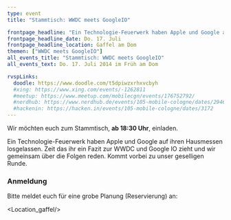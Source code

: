 ```yaml
---
type: event
title: "Stammtisch: WWDC meets GoogleIO"

frontpage_headline: "Ein Technologie-Feuerwerk haben Apple und Google auf ihren Hausmessen losgelassen. Zeit das ihr ein Fazit zur WWDC und Google IO zieht und wir gemeinsam über die Folgen reden. Kommt vorbei zu unser geselligen Runde."
frontpage_headline_date: Do. 17. Juli
frontpage_headline_location: Gaffel am Dom
themen: ["WWDC meets GoogleIO"]
all_events_title: "Stammtisch: WWDC meets GoogleIO"
all_events_text: Do. 17. Juli 2014 im Früh am Dom

rvspLinks:
  doodle: https://www.doodle.com/t5dpiwzxrhxvcbyh
  #xing: https://www.xing.com/events/-1262811
  #meetup: https://www.meetup.com/mobilecgn/events/176752792/
  #nerdhub: https://www.nerdhub.de/events/105-mobile-cologne/dates/29461
  #hackenin: https://hacken.in/events/105-mobile-cologne/dates/3172
---
```


Wir möchten euch zum Stammtisch, **ab 18:30 Uhr**, einladen.

Ein Technologie-Feuerwerk haben Apple und Google auf ihren Hausmessen losgelassen. Zeit das ihr ein Fazit zur WWDC und Google IO zieht und wir gemeinsam über die Folgen reden. Kommt vorbei zu unser geselligen Runde.

### Anmeldung

Bitte meldet euch für eine grobe Planung (Reservierung) an: &nbsp;
<RegisterLinks />

<Location_gaffel/>
